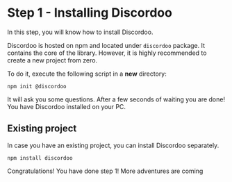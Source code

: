 # Step 1 - Installing Discordoo
In this step, you will know how to install Discordoo.

Discordoo is hosted on npm and located under `discordoo` package. It contains the core of the library. However, it is
highly recommended to create a new project from zero.

To do it, execute the following script in a **new** directory:

```shell
npm init @discordoo
```

It will ask you some questions. After a few seconds of waiting you are done! You have Discordoo installed on your PC.

## Existing project
In case you have an existing project, you can install Discordoo separately. 

```shell
npm install discordoo
```

Congratulations! You have done step 1! More adventures are coming

